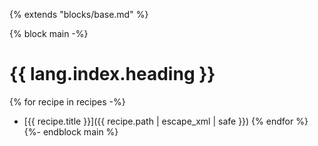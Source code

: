 {% extends "blocks/base.md" %}

{% block main -%}
# {{ lang.index.heading }}

{% for recipe in recipes -%}
  - [{{ recipe.title }}]({{ recipe.path | escape_xml | safe }})
{% endfor %}
{%- endblock main %}
